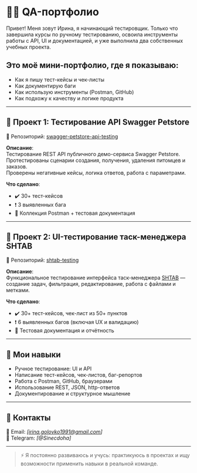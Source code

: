 # 👩‍💻 QA-портфолио

Привет! Меня зовут Ирина, я начинающий тестировщик. Только что завершила курсы по ручному тестированию, освоила инструменты работы с API, UI и документацией, и уже выполнила два собственных учебных проекта.

## Это моё мини-портфолио, где я показываю:
- Как я пишу тест-кейсы и чек-листы
- Как документирую баги
- Как использую инструменты (Postman, GitHub)
- Как подхожу к качеству и логике продукта

---

## 🔹 Проект 1: Тестирование API Swagger Petstore

📁 Репозиторий: [swagger-petstore-api-testing](https://github.com/Irina-Arma/swagger-petstore-api-testing)

**Описание**:  
Тестирование REST API публичного демо-сервиса Swagger Petstore.  
Протестированы сценарии создания, получения, удаления питомцев и заказов.  
Проверены негативные кейсы, логика ответов, работа с параметрами.

**Что сделано**:
- ✔️ 30+ тест-кейсов
- ❗ 3 выявленных бага
- 📄 Коллекция Postman + тестовая документация

---

## 🔹 Проект 2: UI-тестирование таск-менеджера SHTAB

📁 Репозиторий: [shtab-testing](https://github.com/Irina-Arma/shtab-testing)

**Описание**:  
Функциональное тестирование интерфейса таск-менеджера [SHTAB](https://shtab.app/) — создание задач, фильтрация, редактирование, работа с файлами и метками.

**Что сделано**:
- ✔️ 30+ тест-кейсов, чек-лист из 50+ пунктов
- ❗ 6 выявленных багов (включая UX и валидацию)
- 📄 Тестовая документация и отчётность

---

## 🧰 Мои навыки
- Ручное тестирование: UI и API
- Написание тест-кейсов, чек-листов, баг-репортов
- Работа с Postman, GitHub, браузерами
- Использование REST, JSON, http-ответов
- Документирование и структурное мышление

---

## 🧭 Контакты

📧 Email: *[irina.golovko1991@gmail.com]*  
💬 Telegram: *[@Sinecdoha]*

---

> ⚡️ Я постоянно развиваюсь и учусь: практикуюсь в проектах и ищу возможности применить навыки в реальной команде.

